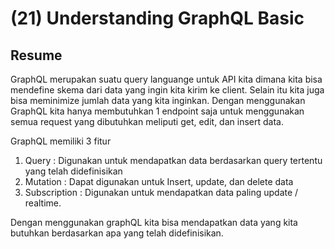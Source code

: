 # (21) Understanding GraphQL Basic

## Resume
GraphQL merupakan suatu query languange untuk API kita dimana kita bisa mendefine skema dari data yang ingin kita kirim ke client. Selain itu kita juga bisa meminimize jumlah data yang kita inginkan. Dengan menggunakan GraphQL kita hanya membutuhkan 1 endpoint saja untuk menggunakan semua request yang dibutuhkan meliputi get, edit, dan insert data.

GraphQL memiliki 3 fitur
1. Query : Digunakan untuk mendapatkan data berdasarkan query tertentu yang telah didefinisikan
2. Mutation : Dapat digunakan untuk Insert, update, dan delete data
3. Subscription : Digunakan untuk mendapatkan data paling update / realtime.

Dengan menggunakan graphQL kita bisa mendapatkan data yang kita butuhkan berdasarkan apa yang telah didefinisikan.